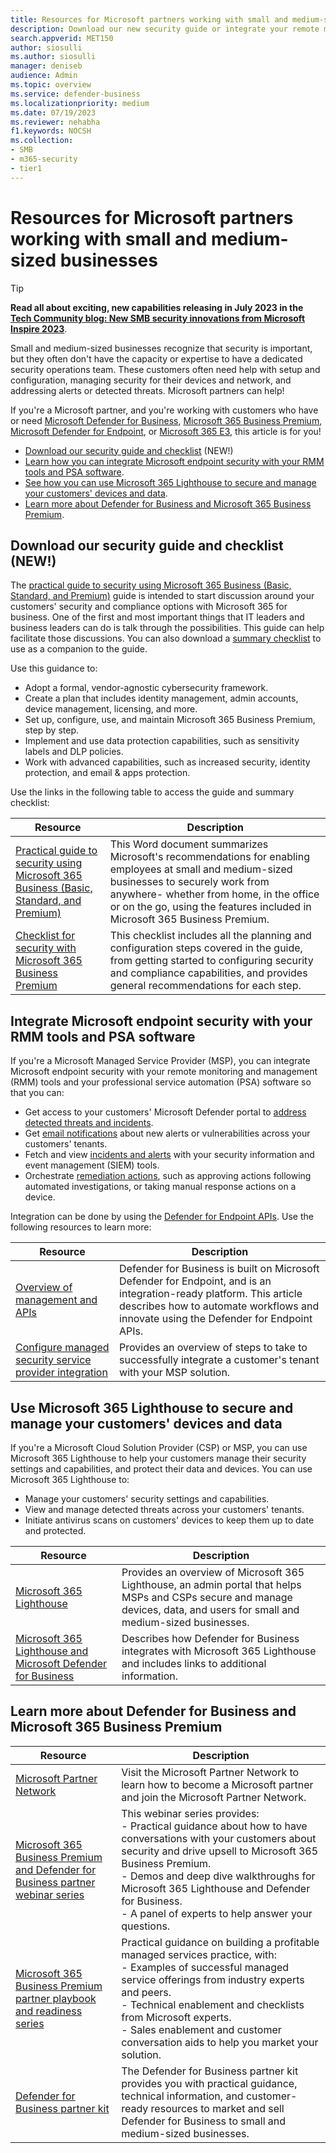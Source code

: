 ```yaml
---
title: Resources for Microsoft partners working with small and medium-sized businesses
description: Download our new security guide or integrate your remote monitoring and management (RMM) tools and professional service automation (PSA) software with Defender for Business, Microsoft 365 Business Premium, Defender for Endpoint, and Microsoft 365 Lighthouse.
search.appverid: MET150
author: siosulli
ms.author: siosulli
manager: deniseb
audience: Admin
ms.topic: overview
ms.service: defender-business
ms.localizationpriority: medium
ms.date: 07/19/2023
ms.reviewer: nehabha
f1.keywords: NOCSH
ms.collection:
- SMB
- m365-security
- tier1
---
```


# Resources for Microsoft partners working with small and medium-sized businesses

> [!TIP]
> **Read all about exciting, new capabilities releasing in July 2023 in the [Tech Community blog: New SMB security innovations from Microsoft Inspire 2023](https://aka.ms/SMBSecurityJulyBlog)**.

Small and medium-sized businesses recognize that security is important, but they often don't have the capacity or expertise to have a dedicated security operations team. These customers often need help with setup and configuration, managing security for their devices and network, and addressing alerts or detected threats. Microsoft partners can help!

If you're a Microsoft partner, and you're working with customers who have or need [Microsoft Defender for Business](mdb-overview.md), [Microsoft 365 Business Premium](/Microsoft-365/business-premium/m365bp-overview), [Microsoft Defender for Endpoint](/defender-endpoint/microsoft-defender-endpoint), or [Microsoft 365 E3](/Microsoft-365/enterprise/microsoft-365-overview), this article is for you!

- [Download our security guide and checklist](#download-our-security-guide-and-checklist-new) (NEW!)
- [Learn how you can integrate Microsoft endpoint security with your RMM tools and PSA software](#integrate-microsoft-endpoint-security-with-your-rmm-tools-and-psa-software).
- [See how you can use Microsoft 365 Lighthouse to secure and manage your customers' devices and data](#use-microsoft-365-lighthouse-to-secure-and-manage-your-customers-devices-and-data).
- [Learn more about Defender for Business and Microsoft 365 Business Premium](#learn-more-about-defender-for-business-and-microsoft-365-business-premium).

## Download our security guide and checklist (NEW!)

The [practical guide to security using Microsoft 365 Business (Basic, Standard, and Premium)](https://aka.ms/smbsecurityguide) guide is intended to start discussion around your customers' security and compliance options with Microsoft 365 for business. One of the first and most important things that IT leaders and business leaders can do is talk through the possibilities. This guide can help facilitate those discussions. You can also download a [summary checklist](https://aka.ms/smbsecuritychecklist) to use as a companion to the guide.

Use this guidance to:

- Adopt a formal, vendor-agnostic cybersecurity framework.
- Create a plan that includes identity management, admin accounts, device management, licensing, and more.
- Set up, configure, use, and maintain Microsoft 365 Business Premium, step by step.
- Implement and use data protection capabilities, such as sensitivity labels and DLP policies.
- Work with advanced capabilities, such as increased security, identity protection, and email & apps protection.

Use the links in the following table to access the guide and summary checklist:

|Resource|Description|
|---|---|
|[Practical guide to security using Microsoft 365 Business (Basic, Standard, and Premium)](https://aka.ms/smbsecurityguide)|This Word document summarizes Microsoft's recommendations for enabling employees at small and medium-sized businesses to securely work from anywhere- whether from home, in the office or on the go, using the features included in Microsoft 365 Business Premium.|
|[Checklist for security with Microsoft 365 Business Premium](https://aka.ms/smbsecuritychecklist)|This checklist includes all the planning and configuration steps covered in the guide, from getting started to configuring security and compliance capabilities, and provides general recommendations for each step.|

## Integrate Microsoft endpoint security with your RMM tools and PSA software

If you're a Microsoft Managed Service Provider (MSP), you can integrate Microsoft endpoint security with your remote monitoring and management (RMM) tools and your professional service automation (PSA) software so that you can:

- Get access to your customers' Microsoft Defender portal to [address detected threats and incidents](mdb-respond-mitigate-threats.md).
- Get [email notifications](mdb-email-notifications.md) about new alerts or vulnerabilities across your customers' tenants.
- Fetch and view [incidents and alerts](mdb-view-manage-incidents.md) with your security information and event management (SIEM) tools.
- Orchestrate [remediation actions](mdb-review-remediation-actions.md), such as approving actions following automated investigations, or taking manual response actions on a device.

Integration can be done by using the [Defender for Endpoint APIs](/defender-endpoint/api/management-apis). Use the following resources to learn more:

|Resource|Description|
|---|---|
|[Overview of management and APIs](/defender-endpoint/api/management-apis)|Defender for Business is built on Microsoft Defender for Endpoint, and is an integration-ready platform. This article describes how to automate workflows and innovate using the Defender for Endpoint APIs.|
|[Configure managed security service provider integration](/defender-endpoint/configure-mssp-support)|Provides an overview of steps to take to successfully integrate a customer's tenant with your MSP solution.|

## Use Microsoft 365 Lighthouse to secure and manage your customers' devices and data

If you're a Microsoft Cloud Solution Provider (CSP) or MSP, you can use Microsoft 365 Lighthouse to help your customers manage their security settings and capabilities, and protect their data and devices. You can use Microsoft 365 Lighthouse to:

- Manage your customers' security settings and capabilities.
- View and manage detected threats across your customers' tenants.
- Initiate antivirus scans on customers' devices to keep them up to date and protected.

|Resource|Description|
|---|---|
|[Microsoft 365 Lighthouse](/Microsoft-365/lighthouse/m365-lighthouse-overview)|Provides an overview of Microsoft 365 Lighthouse, an admin portal that helps MSPs and CSPs secure and manage devices, data, and users for small and medium-sized businesses.|
|[Microsoft 365 Lighthouse and Microsoft Defender for Business](mdb-lighthouse-integration.md)|Describes how Defender for Business integrates with Microsoft 365 Lighthouse and includes links to additional information.|

## Learn more about Defender for Business and Microsoft 365 Business Premium

|Resource|Description|
|---|---|
|[Microsoft Partner Network](https://partner.microsoft.com)|Visit the Microsoft Partner Network to learn how to become a Microsoft partner and join the Microsoft Partner Network.|
|[Microsoft 365 Business Premium and Defender for Business partner webinar series](https://aka.ms/M365MDBseries)|This webinar series provides: <br/>- Practical guidance about how to have conversations with your customers about security and drive upsell to Microsoft 365 Business Premium. <br/>- Demos and deep dive walkthroughs for Microsoft 365 Lighthouse and Defender for Business. <br/>- A panel of experts to help answer your questions.|
|[Microsoft 365 Business Premium partner playbook and readiness series](https://aka.ms/M365BPPartnerPlaybook)|Practical guidance on building a profitable managed services practice, with: <br/>- Examples of successful managed service offerings from industry experts and peers. <br/>- Technical enablement and checklists from Microsoft experts. <br/>- Sales enablement and customer conversation aids to help you market your solution.|
|[Defender for Business partner kit](https://aka.ms/MDBPartnerKit)|The Defender for Business partner kit provides you with practical guidance, technical information, and customer-ready resources to market and sell Defender for Business to small and medium-sized businesses.|
